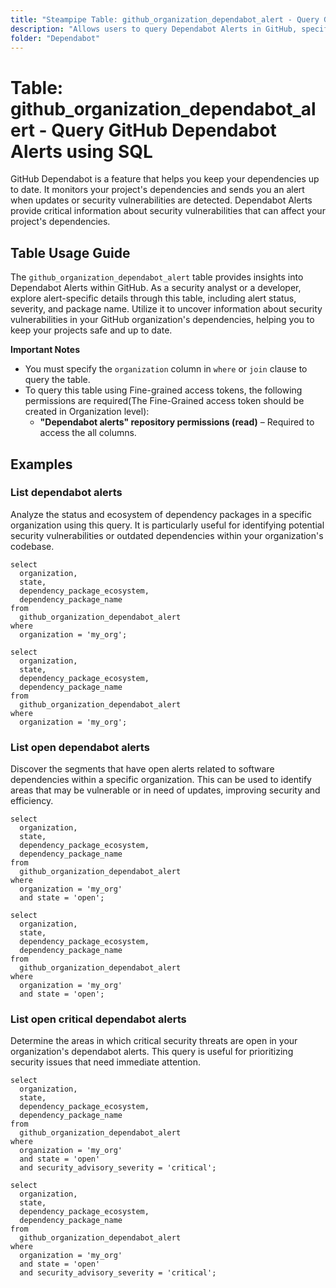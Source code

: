 ```yaml
---
title: "Steampipe Table: github_organization_dependabot_alert - Query GitHub Dependabot Alerts using SQL"
description: "Allows users to query Dependabot Alerts in GitHub, specifically alert details such as status, severity, and package name, providing insights into security vulnerabilities in your GitHub organization's dependencies."
folder: "Dependabot"
---
```


# Table: github_organization_dependabot_alert - Query GitHub Dependabot Alerts using SQL

GitHub Dependabot is a feature that helps you keep your dependencies up to date. It monitors your project's dependencies and sends you an alert when updates or security vulnerabilities are detected. Dependabot Alerts provide critical information about security vulnerabilities that can affect your project's dependencies.

## Table Usage Guide

The `github_organization_dependabot_alert` table provides insights into Dependabot Alerts within GitHub. As a security analyst or a developer, explore alert-specific details through this table, including alert status, severity, and package name. Utilize it to uncover information about security vulnerabilities in your GitHub organization's dependencies, helping you to keep your projects safe and up to date.

**Important Notes**
- You must specify the `organization` column in `where` or `join` clause to query the table.
- To query this table using Fine-grained access tokens, the following permissions are required(The Fine-Grained access token should be created in Organization level):
  - **"Dependabot alerts" repository permissions (read)** – Required to access the all columns.

## Examples

### List dependabot alerts
Analyze the status and ecosystem of dependency packages in a specific organization using this query. It is particularly useful for identifying potential security vulnerabilities or outdated dependencies within your organization's codebase.

```sql+postgres
select
  organization,
  state,
  dependency_package_ecosystem,
  dependency_package_name
from
  github_organization_dependabot_alert
where
  organization = 'my_org';
```

```sql+sqlite
select
  organization,
  state,
  dependency_package_ecosystem,
  dependency_package_name
from
  github_organization_dependabot_alert
where
  organization = 'my_org';
```

### List open dependabot alerts
Discover the segments that have open alerts related to software dependencies within a specific organization. This can be used to identify areas that may be vulnerable or in need of updates, improving security and efficiency.

```sql+postgres
select
  organization,
  state,
  dependency_package_ecosystem,
  dependency_package_name
from
  github_organization_dependabot_alert
where
  organization = 'my_org'
  and state = 'open';
```

```sql+sqlite
select
  organization,
  state,
  dependency_package_ecosystem,
  dependency_package_name
from
  github_organization_dependabot_alert
where
  organization = 'my_org'
  and state = 'open';
```

### List open critical dependabot alerts
Determine the areas in which critical security threats are open in your organization's dependabot alerts. This query is useful for prioritizing security issues that need immediate attention.

```sql+postgres
select
  organization,
  state,
  dependency_package_ecosystem,
  dependency_package_name
from
  github_organization_dependabot_alert
where
  organization = 'my_org'
  and state = 'open'
  and security_advisory_severity = 'critical';
```

```sql+sqlite
select
  organization,
  state,
  dependency_package_ecosystem,
  dependency_package_name
from
  github_organization_dependabot_alert
where
  organization = 'my_org'
  and state = 'open'
  and security_advisory_severity = 'critical';
```